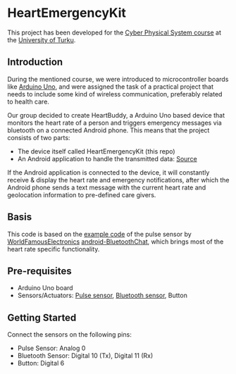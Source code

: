

HeartEmergencyKit
=================

This project has been developed for the [Cyber Physical System course](https://nettiopsu.utu.fi/opas/teaching/course.htm?id=9492) at the [University of Turku](www.utu.fi).

Introduction
------------
During the mentioned course, we were introduced to microcontroller boards like [Arduino Uno](https://www.arduino.cc/en/main/arduinoBoardUno), and were assigned the task of a practical project that needs to include some kind of wireless communication, preferably related to health care.  

Our group decided to create HeartBuddy, a Arduino Uno based device that monitors the heart rate of a person and triggers emergency messages via bluetooth on a connected Android phone. This means that the project consists of two parts:

* The device itself called HeartEmergencyKit (this repo)
* An Android application to handle the transmitted data: [Source](https://github.com/Clabfabs/HeartBuddy)

If the Android application is connected to the device, it will constantly receive & display the heart rate and emergency notifications, after which the Android phone sends a text message with the current heart rate and geolocation information to pre-defined care givers.   

Basis
-----
This code is based on the [example code](https://github.com/WorldFamousElectronics/PulseSensor_Amped_Arduino) of the pulse sensor by [WorldFamousElectronics](https://github.com/WorldFamousElectronics) [android-BluetoothChat](https://github.com/googlesamples/android-BluetoothChat), which brings most of the heart rate specific functionality.

Pre-requisites
--------------

- Arduino Uno board
- Sensors/Actuators: [Pulse sensor](http://pulsesensor.com/), [Bluetooth sensor](https://www.sparkfun.com/products/12577), Button

Getting Started
---------------
Connect the sensors on the following pins:

- Pulse Sensor: Analog 0
- Bluetooth Sensor: Digital 10 (Tx), Digital 11 (Rx)
- Button: Digital 6

